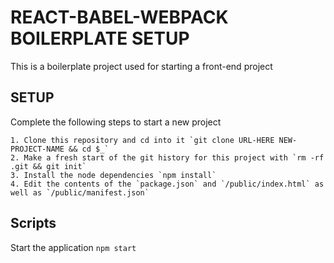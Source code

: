 # REACT-BABEL-WEBPACK BOILERPLATE SETUP

This is a boilerplate project used for starting a front-end project

## SETUP

Complete the following steps to start a new project

    1. Clone this repository and cd into it `git clone URL-HERE NEW-PROJECT-NAME && cd $_`
    2. Make a fresh start of the git history for this project with `rm -rf .git && git init`
    3. Install the node dependencies `npm install`
    4. Edit the contents of the `package.json` and `/public/index.html` as well as `/public/manifest.json`

## Scripts

Start the application `npm start`
